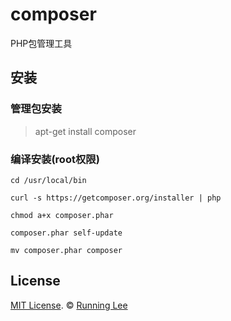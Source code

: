 # composer

PHP包管理工具

## 安装

### 管理包安装

> apt-get install composer

### 编译安装(root权限)

```shell
cd /usr/local/bin

curl -s https://getcomposer.org/installer | php

chmod a+x composer.phar

composer.phar self-update

mv composer.phar composer

```

## License

[MIT License](https://opensource.org/licenses/mit-license.html). ©  [Running Lee](mailto:lihui870920@gmail.com)